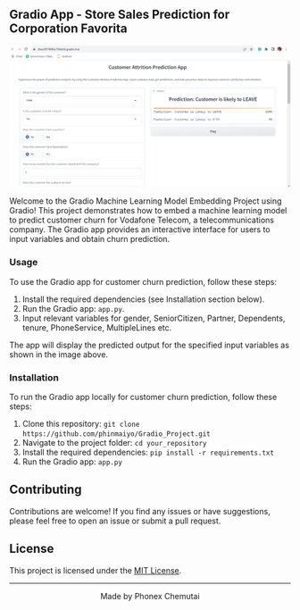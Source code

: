 ## Gradio App - Store Sales Prediction for Corporation Favorita
<p align="center">
  <img src="images/Screenshot.png" alt="Logo" width="800">
</p>
Welcome to the Gradio Machine Learning Model Embedding Project using Gradio! This project demonstrates how to embed a machine learning model to predict customer churn for Vodafone Telecom, a telecommunications company. The Gradio app provides an interactive interface for users to input variables and obtain churn prediction.

### Usage

To use the Gradio app for customer churn prediction, follow these steps:

1. Install the required dependencies (see Installation section below).
2. Run the Gradio app: `app.py`.
3. Input relevant variables for gender, SeniorCitizen, Partner, Dependents, tenure, PhoneService, MultipleLines etc.


The app will display the predicted output for the specified input variables as shown in the image above.

### Installation

To run the Gradio app locally for customer churn prediction, follow these steps:

1. Clone this repository: `git clone https://github.com/phinmaiyo/Gradio_Project.git`
2. Navigate to the project folder: `cd your_repository`
3. Install the required dependencies: `pip install -r requirements.txt`
4. Run the Gradio app: `app.py`

## Contributing

Contributions are welcome! If you find any issues or have suggestions, please feel free to open an issue or submit a pull request.

## License

This project is licensed under the [MIT License](LICENSE).

---

<p align="center">
  Made by Phonex Chemutai
</p>
